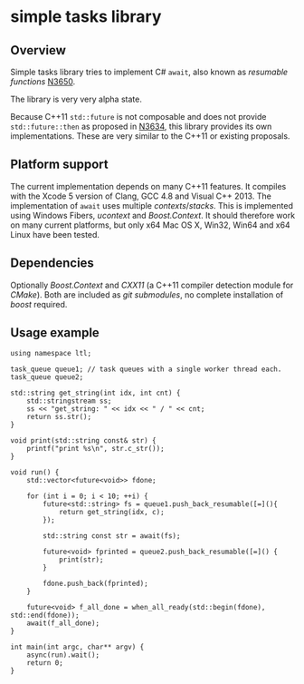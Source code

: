 simple tasks library
====================


Overview
--------

Simple tasks library tries to implement C# `await`, also known as *resumable functions* [N3650](http://www.open-std.org/jtc1/sc22/wg21/docs/papers/2013/n3650.pdf).

The library is very very alpha state.

Because C++11 `std::future` is not composable and does not provide `std::future::then` as proposed in [N3634](http://www.open-std.org/jtc1/sc22/wg21/docs/papers/2013/n3634.pdf), this library provides its own implementations. 
These are very similar to the C++11 or existing proposals. 


Platform support
----------------

The current implementation depends on many C++11 features. 
It compiles with the Xcode 5 version of Clang, GCC 4.8 and Visual C++ 2013.
The implementation of `await` uses multiple *contexts*/*stacks*. This is implemented using Windows Fibers, *ucontext* and *Boost.Context*.
It should therefore work on many current platforms, but only x64 Mac OS X, Win32, Win64 and x64 Linux have been tested.


Dependencies
------------

Optionally *Boost.Context* and *CXX11* (a C++11 compiler detection module for *CMake*). 
Both are included as *git submodules*, no complete installation of *boost* required.


Usage example
-------------

    using namespace ltl;
    
    task_queue queue1; // task queues with a single worker thread each.
    task_queue queue2;
    
    std::string get_string(int idx, int cnt) {
        std::stringstream ss;
        ss << "get_string: " << idx << " / " << cnt;
        return ss.str();
    }
    
    void print(std::string const& str) {
        printf("print %s\n", str.c_str());
    }
    
    void run() {
        std::vector<future<void>> fdone;
    
        for (int i = 0; i < 10; ++i) {
            future<std::string> fs = queue1.push_back_resumable([=](){ 
                return get_string(idx, c); 
            });
        
            std::string const str = await(fs);
        
            future<void> fprinted = queue2.push_back_resumable([=]() {
                print(str);
            }
        
            fdone.push_back(fprinted);
        }
        
        future<void> f_all_done = when_all_ready(std::begin(fdone), std::end(fdone));   
        await(f_all_done);
    }
    
    int main(int argc, char** argv) {
        async(run).wait();
        return 0;
    }
    
    
    
    










